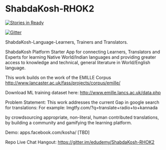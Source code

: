 ShabdaKosh-RHOK2
================
[![Stories in Ready](https://badge.waffle.io/edudemy/shabdakosh-rhok2.png?label=ready&title=Ready)](http://waffle.io/edudemy/shabdakosh-rhok2)

[![Gitter](https://badges.gitter.im/Join%20Chat.svg)](https://gitter.im/edudemy/ShabdaKosh-RHOK2?utm_source=badge&utm_medium=badge&utm_campaign=pr-badge)

ShabdaKosh-Language-Learners, Trainers and Translators.

 ShabdaKosh Platform Starter App for connecting Learners, Translators and Experts for learning Native World/Indian languages 
 and providing greater access to knowledge and technical, general literature in World/English language.
 
 This work builds on the work of the EMILLE Corpus
 http://www.lancaster.ac.uk/fass/projects/corpus/emille/

Download ML training dataset here: http://www.emille.lancs.ac.uk/data.php


Problem Statement:
This work addresses the current Gap in google search for translations:
For example: lmgtfy.com/?q=translate+radio+to+kannada

by crowdsourcing appropriate, non-literal, human contributed translations, 
by building a community and gamifying the learning platform.

Demo: apps.facebook.com/kosha/ [TBD]

Repo Live Chat Hangout: https://gitter.im/edudemy/ShabdaKosh-RHOK2
